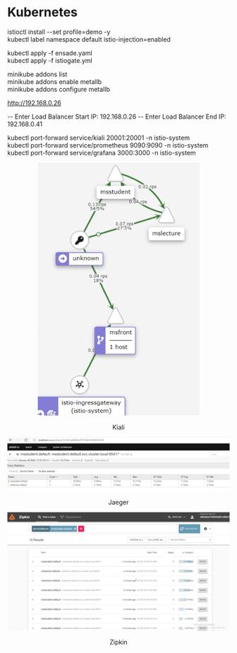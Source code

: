 # Kubernetes

istioctl install --set profile=demo -y \
kubectl label namespace default istio-injection=enabled 

kubectl apply -f ensade.yaml \
kubectl apply -f istiogate.yml 


minikube addons list  \
minikube addons enable metallb \
minikube addons configure metallb 

http://192.168.0.26

-- Enter Load Balancer Start IP: 192.168.0.26
-- Enter Load Balancer End IP: 192.168.0.41


kubectl port-forward service/kiali 20001:20001 -n istio-system \
kubectl port-forward service/prometheus 9090:9090 -n istio-system \
kubectl port-forward service/grafana 3000:3000 -n istio-system 


<p align="center">
  <img  src="https://github.com/okansungur/kubernetes/blob/main/istio/istio.png">
</p>
<p align="center">
  Kiali
</p>

<p align="center">
  <img  src="https://github.com/okansungur/kubernetes/blob/main/istio/jaeger.png">
</p>
<p align="center">
  Jaeger
</p>


<p align="center">
  <img  src="https://github.com/okansungur/kubernetes/blob/main/istio/zipkin.png">
</p>
<p align="center">
  Zipkin
</p>
